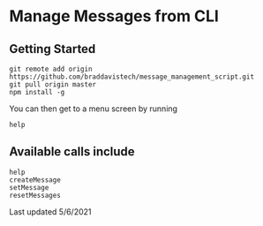# Manage Messages from CLI

## Getting Started

```
git remote add origin https://github.com/braddavistech/message_management_script.git
git pull origin master
npm install -g
```
You can then get to a menu screen by running 
```
help
```

## Available calls include
```
help
createMessage
setMessage
resetMessages
```


Last updated 5/6/2021
